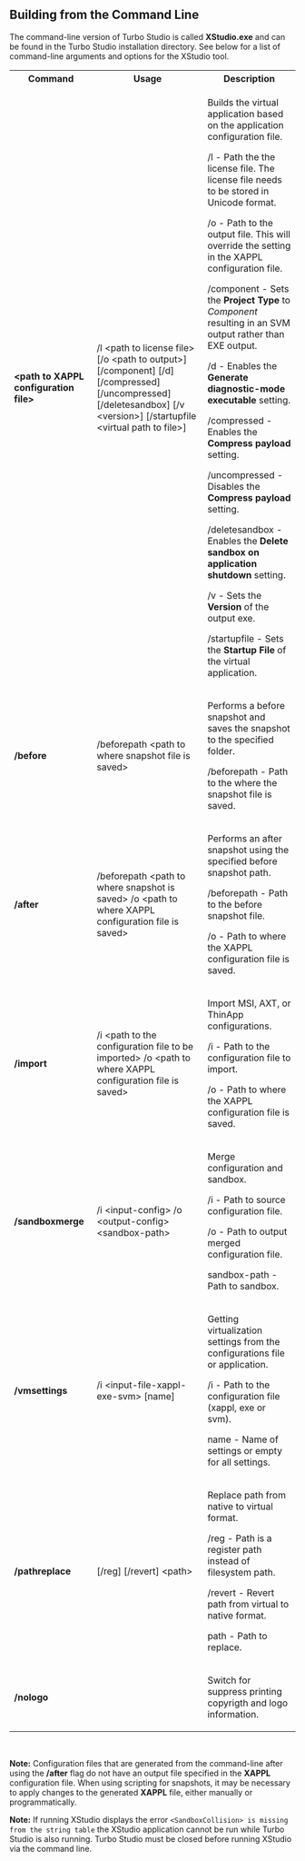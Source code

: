 ## Building from the Command Line

The command-line version of Turbo Studio is called <b>XStudio.exe</b> and can be found in the Turbo Studio installation directory. See below for a list of command-line arguments and options for the XStudio tool.

<table>
	<tr>
		<th>Command</th>
		<th>Usage</th>
		<th>Description</th>
	</tr>
	<tr>
        <td><strong><span>&lt;path to XAPPL configuration file&gt;</span></strong></td>
        <td><span>/l &lt;path to license file&gt; [/o &lt;path to output&gt;] [/component] [/d] [/compressed] [/uncompressed] [/deletesandbox] [/v &lt;version&gt;] [/startupfile &lt;virtual path to file&gt;]</span></td>
        <td>
            <p>Builds the virtual application based on the application configuration file.</p>
            <p>/l - Path the the license file. <span>The license file needs to be stored in Unicode format.</span></p>
            <p>/o - Path to the output file. This will override the setting in the XAPPL <span>configuration </span>file.</p>
            <p>/component - Sets the <strong>Project Type</strong> to <em>Component</em> resulting in an SVM output rather than EXE output.&nbsp;</p>
            <p>/d - Enables the <strong>Generate diagnostic-mode executable </strong>setting.</p>
            <p>/compressed - Enables the <strong>Compress payload</strong> setting.</p>
            <p>/uncompressed - Disables the <strong>Compress payload</strong> setting.</p>
            <p>/deletesandbox - Enables the <strong>Delete sandbox on application shutdown</strong> setting.</p>
            <p>/v - Sets the <strong>Version </strong>of the output exe.</p>
            <p>/startupfile - Sets the <strong>Startup File</strong> of the virtual application.</p>
        </td>
    </tr>
    <tr>
        <td>
            <p><strong>/before</strong></p>
        </td>
        <td>/beforepath &lt;path to where snapshot file is saved&gt;</td>
        <td>
            <p>Performs a before snapshot and saves the snapshot to the specified folder.</p>
            <p>/beforepath - Path to the where the snapshot file is saved.</p>
        </td>
    </tr>
    <tr>
        <td>
            <p><strong>/after</strong></p>
        </td>
        <td>
            <p>/beforepath &lt;path to where snapshot is saved&gt; /o &lt;path to where XAPPL configuration file is saved&gt;</p>
        </td>
        <td>
            <p>Performs an after snapshot using the specified before snapshot path.</p>
            <p>/beforepath - Path to the before snapshot file.</p>
            <p>/o - Path to where the XAPPL configuration file is saved.</p>
        </td>
    </tr>
    <tr>
        <td>
             <p><strong>/import</strong></p>
        </td>
        <td>/i &lt;path to the configuration file to be imported&gt; /o <span>&lt;path to where XAPPL configuration file is saved&gt;</span></td>
        <td>
            <p>Import MSI, AXT, or ThinApp configurations.</p>
            <p>/i - Path to the configuration file to import.</p>
            <p>/o - Path to where the <span>XAPPL configuration file is saved.</span></p>
        </td>
    </tr>
    <tr>
        <td>
             <p><strong>/sandboxmerge</strong></p>
        </td>
        <td>/i &lt;input-config&gt; /o &lt;output-config&gt; &lt;sandbox-path&gt;</td>
        <td>
            <p>Merge configuration and sandbox.</p>
            <p>/i - Path to source configuration file.</p>
            <p>/o - Path to output merged configuration file.</p>
            <p>sandbox-path - Path to sandbox.</p>
        </td>
    </tr>
    <tr>
        <td>
             <p><strong>/vmsettings</strong></p>
        </td>
        <td>/i &lt;input-file-xappl-exe-svm&gt [name]</td>
        <td>
            <p>Getting virtualization settings from the configurations file or application.</p>
            <p>/i - Path to the configuration file (xappl, exe or svm).</p>
            <p>name - Name of settings or empty for all settings.</p>
        </td>
    </tr>
    <tr>
        <td>
             <p><strong>/pathreplace</strong></p>
        </td>
        <td>[/reg] [/revert] &lt;path&gt</td>
        <td>
            <p>Replace path from native to virtual format.</p>
            <p>/reg - Path is a register path instead of filesystem path.</p>
            <p>/revert - Revert path from virtual to native format.</p>
            <p>path - Path to replace.</p>
        </td>
    </tr>
        <td>
             <p><strong>/nologo</strong></p>
        </td>
        <td></td>
        <td>
            <p>Switch for suppress printing copyrigth and logo information.</p>
        </td>
    </tr>
</table>
<br>

**Note:** Configuration files that are generated from the command-line after using the **/after** flag do not have an output file specified in the **XAPPL** configuration file. When using scripting for snapshots, it may be necessary to apply changes to the generated **XAPPL** file, either manually or programmatically.

**Note:** If running XStudio displays the error `<SandboxCollision> is missing from the string table` the XStudio application cannot be run while Turbo Studio is also running. Turbo Studio must be closed before running XStudio via the command line.

